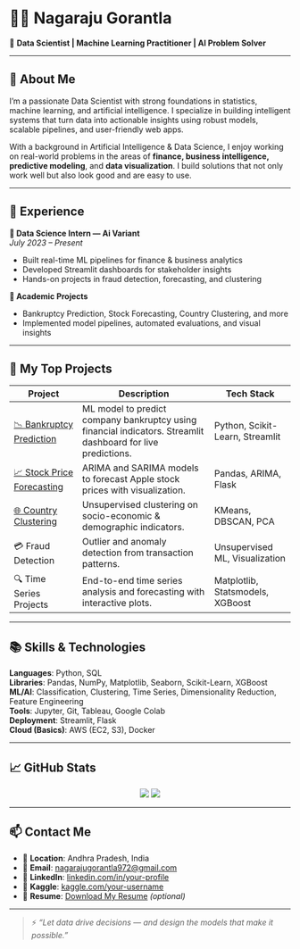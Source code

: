 # 👨‍💻 Nagaraju Gorantla

🎯 **Data Scientist | Machine Learning Practitioner | AI Problem Solver**

---

## 🧠 About Me

I’m a passionate Data Scientist with strong foundations in statistics, machine learning, and artificial intelligence. I specialize in building intelligent systems that turn data into actionable insights using robust models, scalable pipelines, and user-friendly web apps.

With a background in Artificial Intelligence & Data Science, I enjoy working on real-world problems in the areas of **finance, business intelligence, predictive modeling**, and **data visualization**. I build solutions that not only work well but also look good and are easy to use.

---

## 💼 Experience

**🔹 Data Science Intern — Ai Variant**  
*July 2023 – Present*  
- Built real-time ML pipelines for finance & business analytics  
- Developed Streamlit dashboards for stakeholder insights  
- Hands-on projects in fraud detection, forecasting, and clustering

**🔹 Academic Projects**  
- Bankruptcy Prediction, Stock Forecasting, Country Clustering, and more  
- Implemented model pipelines, automated evaluations, and visual insights  

---

## 🚀 My Top Projects

| Project | Description | Tech Stack |
|--------|-------------|------------|
| [📉 Bankruptcy Prediction](https://github.com/NagarajuGorantla/Bankruptcy_Prevention_Project) | ML model to predict company bankruptcy using financial indicators. Streamlit dashboard for live predictions. | Python, Scikit-Learn, Streamlit |
| [📈 Stock Price Forecasting](https://github.com/NagarajuGorantla/Apple_Stock_Price_Prediction) | ARIMA and SARIMA models to forecast Apple stock prices with visualization. | Pandas, ARIMA, Flask |
| [🌐 Country Clustering](https://github.com/NagarajuGorantla/Economic_Indicators_Clustering) | Unsupervised clustering on socio-economic & demographic indicators. | KMeans, DBSCAN, PCA |
| 💳 Fraud Detection | Outlier and anomaly detection from transaction patterns. | Unsupervised ML, Visualization |
| 🔍 Time Series Projects | End-to-end time series analysis and forecasting with interactive plots. | Matplotlib, Statsmodels, XGBoost |

---

## 📚 Skills & Technologies

**Languages**: Python, SQL  
**Libraries**: Pandas, NumPy, Matplotlib, Seaborn, Scikit-Learn, XGBoost  
**ML/AI**: Classification, Clustering, Time Series, Dimensionality Reduction, Feature Engineering  
**Tools**: Jupyter, Git, Tableau, Google Colab  
**Deployment**: Streamlit, Flask  
**Cloud (Basics)**: AWS (EC2, S3), Docker

---

## 📈 GitHub Stats

<p align="center">
  <img src="https://github-readme-stats.vercel.app/api?username=NagarajuGorantla&show_icons=true&theme=gruvbox&count_private=true" />
  <img src="https://github-readme-streak-stats.herokuapp.com/?user=NagarajuGorantla&theme=gruvbox" />
</p>

---

## 📫 Contact Me

- 📍 **Location**: Andhra Pradesh, India  
- 📧 **Email**: [nagarajugorantla972@gmail.com](mailto:nagarajugorantla972@gmail.com)  
- 💼 **LinkedIn**: [linkedin.com/in/your-profile](https://linkedin.com)  
- 🧠 **Kaggle**: [kaggle.com/your-username](https://kaggle.com)  
- 🧰 **Resume**: [Download My Resume](https://github.com/NagarajuGorantla/Nagaraju-Gorantla-Resume.pdf) *(optional)*

---

> ⚡ *“Let data drive decisions — and design the models that make it possible.”*

